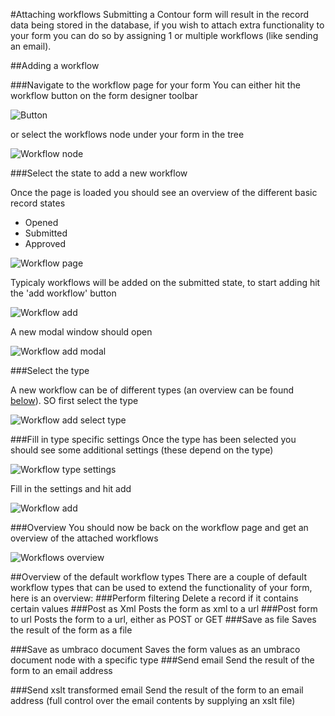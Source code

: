 #Attaching workflows
Submitting a Contour form will result in the record data being stored in the database, if you wish to attach extra functionality to your form you can do so by assigning 1 or multiple workflows (like sending an email).

##Adding a workflow

###Navigate to the workflow page for your form
You can either hit the workflow button on the form designer toolbar 

![Button](workflowbutton.png)

or select the workflows node under your form in the tree

![Workflow node](Workflownode.png)

###Select the state to add a new workflow

Once the page is loaded you should see an overview of the different basic record states

- Opened 
- Submitted
- Approved

![Workflow page](WorkflowsPage.png)

Typicaly workflows will be added on the submitted state, to start adding hit the 'add workflow' button


![Workflow add](WorkflowsPageAdd.png)

A new modal window should open

![Workflow add modal](WorkflowsAddModal.png)

###Select the type 

A new workflow can be of different types (an overview can be found [below](#Overviewofthedefaultworkflowtypes)). SO first select the type 

![Workflow add select type](WorkflowsPageAddSelectType.png)


###Fill in type specific settings
Once the type has been selected you should see some additional settings (these depend on the type)

![Workflow type settings](WorkflowsPageAddTypeSettings.png)

Fill in the settings and hit add

![Workflow add](WorkflowsPageAddAdd.png)

###Overview
You should now be back on the workflow page and get an overview of the attached workflows

![Workflows overview](WorkflowOverview.png)



##Overview of the default workflow types
There are a couple of default workflow types that can be used to extend the functionality of your form, here is an overview:
###Perform filtering
Delete a record if it contains certain values
###Post as Xml
Posts the form as xml to a url
###Post form to url
Posts the form to a url, either as POST or GET
###Save as file
Saves the result of the form as a file

###Save as umbraco document
Saves the form values as an umbraco document node with a specific type
###Send email
Send the result of the form to an email address

###Send xslt transformed email 
Send the result of the form to an email address (full control over the email contents by supplying an xslt file)


